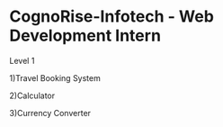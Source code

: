 # CognoRise-Infotech - Web Development Intern

Level 1

1)Travel Booking System

2)Calculator

3)Currency Converter
